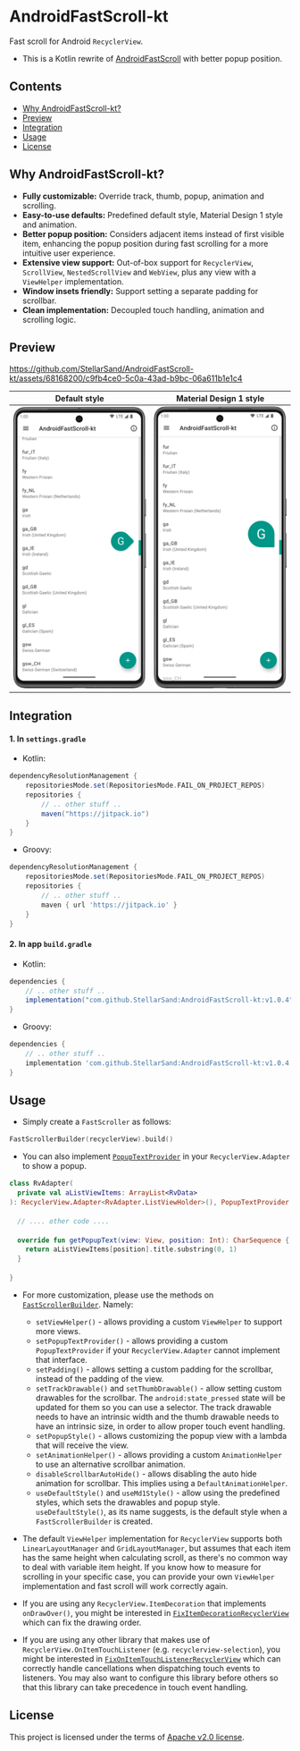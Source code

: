 # AndroidFastScroll-kt

Fast scroll for Android `RecyclerView`.

- This is a Kotlin rewrite of [AndroidFastScroll](https://github.com/zhanghai/AndroidFastScroll) with better popup position.


## Contents
- [Why AndroidFastScroll-kt?](#why-androidfastscroll-kt)
- [Preview](#preview)
- [Integration](#integration)
- [Usage](#usage)
- [License](#license)



## Why AndroidFastScroll-kt?
- **Fully customizable:** Override track, thumb, popup, animation and scrolling.
- **Easy-to-use defaults:** Predefined default style, Material Design 1 style and animation.
- **Better popup position:** Considers adjacent items instead of first visible item, enhancing the popup position during fast scrolling for a more intuitive user experience.
- **Extensive view support:** Out-of-box support for `RecyclerView`, `ScrollView`, `NestedScrollView` and `WebView`, plus any view with a `ViewHelper` implementation.
- **Window insets friendly:** Support setting a separate padding for scrollbar.
- **Clean implementation:** Decoupled touch handling, animation and scrolling logic.



## Preview

https://github.com/StellarSand/AndroidFastScroll-kt/assets/68168200/c9fb4ce0-5c0a-43ad-b9bc-06a611b1e1c4


| Default style | Material Design 1 style |
| - | - |
| <img src="assets/default_style.png" width="250" /> | <img src="assets/MD1_style.png" width="250" /> |



## Integration

#### 1. In `settings.gradle`
- Kotlin:
```gradle
dependencyResolutionManagement {
    repositoriesMode.set(RepositoriesMode.FAIL_ON_PROJECT_REPOS)
    repositories {
        // .. other stuff ..
        maven("https://jitpack.io")
    }
}
```

- Groovy:
```gradle
dependencyResolutionManagement {
    repositoriesMode.set(RepositoriesMode.FAIL_ON_PROJECT_REPOS)
    repositories {
        // .. other stuff ..
        maven { url 'https://jitpack.io' }
    }
}
```

#### 2. In app `build.gradle`
- Kotlin:
```gradle
dependencies {
    // .. other stuff ..
    implementation("com.github.StellarSand:AndroidFastScroll-kt:v1.0.4")
}
```

- Groovy:
```gradle
dependencies {
    // .. other stuff ..
    implementation 'com.github.StellarSand:AndroidFastScroll-kt:v1.0.4'
}
```



## Usage
- Simply create a `FastScroller` as follows:
```kotlin
FastScrollerBuilder(recyclerView).build()
```

- You can also implement [`PopupTextProvider`](AndroidFastScroll-kt/src/main/java/me/stellarsand/android/fastscroll/PopupTextProvider.kt) in your `RecyclerView.Adapter` to show a popup.
```kotlin
class RvAdapter(
  private val aListViewItems: ArrayList<RvData>
): RecyclerView.Adapter<RvAdapter.ListViewHolder>(), PopupTextProvider {

  // .... other code ....

  override fun getPopupText(view: View, position: Int): CharSequence {
    return aListViewItems[position].title.substring(0, 1)
  }

}
```

- For more customization, please use the methods on [`FastScrollerBuilder`](AndroidFastScroll-kt/src/main/java/me/stellarsand/android/fastscroll/FastScrollerBuilder.kt). Namely:
  - `setViewHelper()` - allows providing a custom `ViewHelper` to support more views.
  - `setPopupTextProvider()` - allows providing a custom `PopupTextProvider` if your `RecyclerView.Adapter` cannot implement that interface.
  - `setPadding()` - allows setting a custom padding for the scrollbar, instead of the padding of the view.
  - `setTrackDrawable()` and `setThumbDrawable()` - allow setting custom drawables for the scrollbar. The `android:state_pressed` state will be updated for them so you can use a selector. The track drawable needs to have an intrinsic width and the thumb drawable needs to have an intrinsic size, in order to allow proper touch event handling.
  - `setPopupStyle()` - allows customizing the popup view with a lambda that will receive the view.
  - `setAnimationHelper()` - allows providing a custom `AnimationHelper` to use an alternative scrollbar animation.
  - `disableScrollbarAutoHide()` - allows disabling the auto hide animation for scrollbar. This implies using a `DefaultAnimationHelper`.
  - `useDefaultStyle()` and `useMd1Style()` - allow using the predefined styles, which sets the drawables and popup style. `useDefaultStyle()`, as its name suggests, is the default style when a `FastScrollerBuilder` is created.

- The default `ViewHelper` implementation for `RecyclerView` supports both `LinearLayoutManager` and `GridLayoutManager`, but assumes that each item has the same height when calculating scroll, as there's no common way to deal with variable item height. If you know how to measure for scrolling in your specific case, you can provide your own `ViewHelper` implementation and fast scroll will work correctly again.

- If you are using any `RecyclerView.ItemDecoration` that implements `onDrawOver()`, you might be interested in [`FixItemDecorationRecyclerView`](AndroidFastScroll-kt/src/main/java/me/stellarsand/android/fastscroll/FixItemDecorationRecyclerView.kt) which can fix the drawing order.

- If you are using any other library that makes use of `RecyclerView.OnItemTouchListener` (e.g. `recyclerview-selection`), you might be interested in [`FixOnItemTouchListenerRecyclerView`](AndroidFastScroll-kt/src/main/java/me/stellarsand/android/fastscroll/FixOnItemTouchListenerRecyclerView.kt) which can correctly handle cancellations when dispatching touch events to listeners. You may also want to configure this library before others so that this library can take precedence in touch event handling.



## License
This project is licensed under the terms of [Apache v2.0 license](https://github.com/StellarSand/AndroidFastScroll-kt/blob/main/LICENSE).
